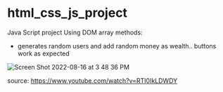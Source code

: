 # html_css_js_project

Java Script project Using DOM array methods:
* generates random users and add random money as wealth..
buttons work as expected


![Screen Shot 2022-08-16 at 3 48 36 PM](https://user-images.githubusercontent.com/92073206/184851466-d3bbebb3-7019-4fc3-b5ab-f308ac84af87.png)


source: https://www.youtube.com/watch?v=RTI0IkLDWDY
